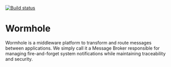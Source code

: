 
[![Build status](https://ci.appveyor.com/api/projects/status/d27jo2md4km2jy7v/branch/master?svg=true)](https://ci.appveyor.com/project/shadi-mahm/wormhole-u70hp/branch/master)


# Wormhole

Wormhole is a middleware platform to transform and route messages between applications. 
We simply call it a Message Broker responsible for managing fire-and-forget system notifications while maintaining traceability and security. 

